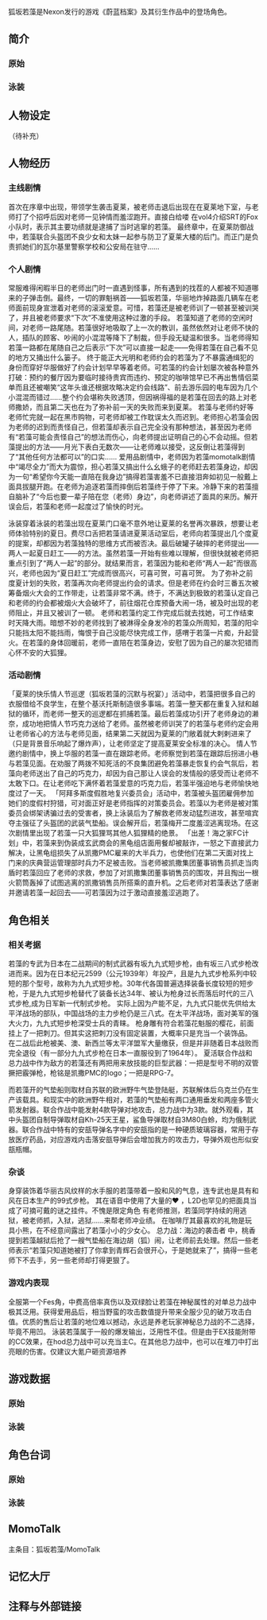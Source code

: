 狐坂若藻是Nexon发行的游戏《蔚蓝档案》及其衍生作品中的登场角色。

## 简介

### 原始

### 泳装

## 人物设定
（待补充）

## 人物经历

### 主线剧情
首次在序章中出现，带领学生袭击夏莱，被老师击退后出现在在夏莱地下室，与老师打了个招呼后因对老师一见钟情而羞涩跑开。直接白给喽
在vol4介绍SRT的Fox小队时，表示其主要功绩就是逮捕了当时逃窜的若藻。
最终章中，在夏莱防御战中，若藻联合头盔团不良少女和太妹一起参与防卫了夏莱大楼的后门。而正门是负责抓她们的瓦尔基里警察学校和公安局在驻守……

### 个人剧情
常服难得闲暇半日的老师出门时一直遇到怪事，所有遇到的找茬的人都被不知道哪来的子弹击倒。最终，一切的罪魁祸首——狐坂若藻，华丽地炸掉路面几辆车在老师面前现身宣泄着对老师的滚滚爱意。可惜，若藻还是被老师训了一顿甚至被训哭了，并且被老师要求“下次”不准使用这种过激的手段。
若藻知道了老师的空闲时间，对老师一路尾随。若藻很好地吸取了上一次的教训，虽然依然对让老师不快的人，插队的顾客、吵闹的小混混等降下了制裁，但手段无疑温和很多。当老师得知若藻一路都在尾随自己之后表示“下次”可以直接一起走——免得若藻在自己看不见的地方又捅出什么篓子。
终于能正大光明和老师约会的若藻为了不暴露通缉犯的身份而穿好华服做好了约会计划早早等着老师。可若藻的约会计划屡次被各种意外打破：预约的餐厅因为要临时接待贵宾而违约、预定的咖啡馆早已不再出售情侣菜单而且还被嘲笑“这年头谁还根据攻略决定约会线路”、前去游乐园的电车因为几个小混混而错过......整个约会堪称失败透顶，但因祸得福的是若藻在回去的路上对老师撒娇，而且第二天也在为了弥补前一天的失败而来到夏莱。
若藻与老师约好等老师忙完就一起在黑市购物，可老师却被工作耽误太久而迟到。老师担心若藻会因为老师的迟到而责怪自己，但若藻却表示自己完全没有那种想法，甚至因为老师有“若藻可能会责怪自己”的想法而伤心，向老师提出证明自己的心不会动摇。但若藻提出的方法——月光下表白无数次——让老师难以接受，这反倒让若藻得到了“其他任何方法都可以”的口实......
爱用品剧情中，老师因为若藻momotalk剧情中“竭尽全力”而大为震惊，担心若藻又搞出什么幺蛾子的老师赶去若藻身边，却因为一句“希望你今天能一直陪在我身边”搞得若藻害羞不已直接泪奔如初见一般戴上面具拔腿开跑。在老师为追逐若藻而摔倒后若藻终于停了下来。冷静下来的若藻擅自脑补了“今后也要一辈子陪在您（老师）身边”，向老师讲述了面具的来历。解开误会后，若藻和老师一起度过了愉快的时光。

泳装穿着泳装的若藻出现在夏莱门口毫不意外地让夏莱的名誉再次暴跌，想要让老师体验特别的夏日。费尽口舌把若藻请进夏莱活动室后，老师向若藻提出几个度夏的提案，却都因为若藻独特的思维方式而被否决。最后破罐子破摔的老师提出——两人一起夏日赶工——的方法。虽然若藻一开始有些难以理解，但很快就被老师把重点引到了“两人一起”的部分。就结果而言，若藻因为能和老师“两人一起”而很高兴，老师也因为“夏日赶工”完成而很高兴，可喜可贺，可喜可贺。
为了弥补之前度夏计划的失败，若藻再次向老师提出约会的请求。但是老师在约会时三番五次被筹备烟火大会的工作带走，让若藻非常不满。终于，不满达到极致的若藻认定自己和老师的约会都被烟火大会破坏了，前往烟花仓库预备大闹一场，被及时出现的老师阻止，并且又被训了一顿。
老师和若藻约定工作完成后就去找她，可工作结束时天降大雨。暗想不妙的老师找到了被淋得全身发冷的若藻众所周知，若藻的阳伞只能挡太阳不能挡雨，悔恨于自己没能尽快完成工作，感喟于若藻一片痴，升起营火。在若藻的身体回暖前，老师一直陪在若藻身边，安慰了因为自己的屡次犯错而心怀不安的大狐狸。

### 活动剧情
「夏莱的快乐情人节巡逻（狐坂若藻的沉默与祝宴）」活动中，若藻把很多自己的衣服借给不良学生，在整个基沃托斯制造很多事端。若藻一整天都在重复入狱和越狱的循环，而老师一整天的巡逻都在抓捕若藻。最后若藻成功引开了老师身边的濑奈，成功地把情人节巧克力送给了老师。虽然被老师训哭了的若藻与老师约定会用让老师省心的方法与老师见面，结果第二天就因为夏莱的门敞着就大剌剌进来了（只是背景音乐响起了爆炸声），让老师坚定了提高夏莱安全标准的决心。
情人节邀约剧情中，换上华服的若藻一直在跟踪老师。老师察觉到若藻在跟踪后拐进小巷与若藻见面。在劝服了两拨不知死活的不良集团避免若藻暴走恢复约会气氛后，若藻向老师送出了自己的巧克力，却因为自己那让人误会的发情般的感受而让老师不太敢下口。在让老师吃下满怀着若藻爱意的巧克力后，若藻半强迫地与老师愉快地度过了一天。
「阿拜多斯度假胜地复兴委员会」活动中，若藻被头盔团雇佣参加她们的度假村狩猎，可对面正好是老师指挥的对策委员会。若藻以为老师是被对策委员会绑架诱骗过去的受害者，换上泳装后为了解救老师发动猛烈进攻，甚至喧宾夺主强征了头盔团的武装气垫船。误会解开后，若藻梅开二度羞涩逃离现场。在这次剧情里出现了若藻一只大狐狸骂其他人狐狸精的绝景。
「出差！海之家FC计划」中，若藻来到伪装成玄武商会的黑龟组店面用餐却被敲诈，一怒之下直接武力解决，让黑龟组损失了从凯撒PMC雇来的大半兵力，也使他们在第二天面对找上门来的庆典营运管理部时兵力不足被击败。当老师被凯撒集团董事销售员抓走当肉盾时若藻回应了老师的求救，参加了对凯撒集团董事销售员的围攻，并且掏出一根火箭筒轰掉了试图逃离的凯撒销售员所搭乘的直升机。之后老师对若藻表达了感谢并邀请若藻一起回去——可若藻因为过于激动直接羞涩逃跑了。

## 角色相关

### 相关考据

若藻的专武为日本在二战期间的制式武器有坂九九式短步枪，由有坂三八式步枪改进而来。因为在日本纪元2599（公元1939年）年投产，且是九九式步枪系列中较短的那个型号，故称为九九式短步枪。30年代各国普遍选择装备长度较短的短步枪，于是九九式短步枪替代了装备长达34年、被认为枪身过长而落后时代的三八式步枪,成为日军新一代制式步枪。
实际上因为产能不足，九九式只能优先供给太平洋战场的部队，中国战场的主力步枪仍是三八式。在太平洋战场，面对美军的强大火力，九九式短步枪深受士兵的青睐。
枪身雕有符合若藻花魁服的樱花，前面挂上了一把刺刀。但其实这把刺刀没有固定装置，大概率只是充当一个装饰品。
在二战后此枪被美、澳、新西兰等太平洋盟军大量缴获，但是并非随着日本战败而完全退役（有一部分九九式步枪在日本一直服役到了1964年）。
夏活联合作战和总力战中作为敌方的若藻还有两把用来放技能的巨型武器：一把是型号不明的双管撅把霰弹枪，枪铭是凯撒PMC的logo；一把是RPG-7。

		
而若藻开的气垫船则取材自苏联的欧洲野牛气垫登陆艇，苏联解体后乌克兰仍在生产该载具。和现实中的欧洲野牛相对，若藻的气垫船有两口通用垂发和两座多管火箭发射器。联合作战中能发射4款导弹对地攻击，总力战中为3款。就外观看，其中头盔团自制导弹取材自Kh-25天王星，鲨鱼导弹取材自3M80白蛉，均为俄制武器。联合作战中特有的安瓿导弹名字中的安瓿指的是一种硬质玻璃容器，常用于存放医疗药品，对应游戏内击落安瓿导弹后会增加我方的攻击力，导弹外观也形似安瓿瓶帽。

		

### 杂谈
身穿装饰着华丽古风纹样的水手服的若藻带着一股和风的气息，连专武也是具有和风在日本生产的99式步枪。
其在语音中使用了大量的♥ ，L2D也罕见的把面具当成了可摘可戴的谜之挂件。不愧是限定角色
有老师推测，若藻同学持续的用逃狱，被老师抓，入狱，逃狱......来帮老师冲业绩。
在咖啡厅其最喜欢的礼物是玩具小熊，在不经意间露出了若藻小小的少女心。
总力战：海边的袭击者 中，桃香提到若藻越狱后抢了一艘气垫船在海边胡（狐）闹，让老师前去处理。然后一些老师表示“若藻只知道她被打了你拿到青辉石会很开心，于是她就来了”，搞得一些老师下不去手，另一些老师却打得更狠了。

### 游戏内表现
全服第一个Fes角，中费高倍率真伤以及双绿脸让若藻在神秘属性的对单总力战中极其泛用。获得爱用品后，相当野蛮的攻击数值提升带来全服少见的破万攻击白值。优质的售后让若藻的地位难以撼动，永远是养老玩家神秘总力战的不二选择，毕竟不用凹。
泳装若藻属于一般的爆发输出，泛用性不佳。但是由于EX技能附带的CC效果，在hod总力战中可以充当主C。在其他总力战中，也可以在堆刀中打出亮眼的伤害。仅建议大氪户砸资源培养

## 游戏数据

### 原始

### 泳装

## 角色台词

### 原始

### 泳装

## MomoTalk
主条目：狐坂若藻/MomoTalk

## 记忆大厅

		

## 注释与外部链接